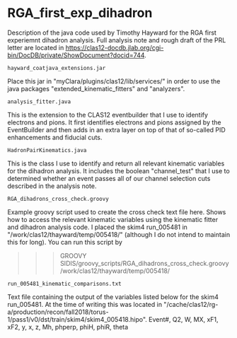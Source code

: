 # RGA_first_exp_dihadron

Description of the java code used by Timothy Hayward for the RGA first experiemnt dihadron analysis. Full analysis note and rough draft of the PRL letter are located in https://clas12-docdb.jlab.org/cgi-bin/DocDB/private/ShowDocument?docid=744. 

    hayward_coatjava_extensions.jar
Place this jar in "myClara/plugins/clas12/lib/services/" in order to use the java packages "extended_kinematic_fitters" and "analyzers".

    analysis_fitter.java
This is the extension to the CLAS12 eventbuilder that I use to identify electrons and pions. It first identifies electrons and pions assigned by the EventBuilder and then adds in an extra layer on top of that of so-called PID enhancements and fiducial cuts.

    HadronPairKinematics.java
This is the class I use to identify and return all relevant kinematic variables for the dihadron analysis. It includes the boolean "channel_test" that I use to determined whether an event passes all of our channel selection cuts described in the analysis note. 

    RGA_dihadrons_cross_check.groovy
Example groovy script used to create the cross check text file here. Shows how to access the relevant kinematic variables using the kinematic fitter and dihadron analysis code. I placed the skim4 run_005481 in "/work/clas12/thayward/temp/005418/" (although I do not intend to maintain this for long). You can run this script by
 >>> GROOVY SIDIS/groovy_scripts/RGA_dihadrons_cross_check.groovy /work/clas12/thayward/temp/005418/

    run_005481_kinematic_comparisons.txt
Text file containing the output of the variables listed below for the skim4 run_005481. At the time of writing this was located in "/cache/clas12/rg-a/production/recon/fall2018/torus-1/pass1/v0/dst/train/skim4/skim4_005418.hipo". 
      Event#, Q2, W, MX, xF1, xF2, y, x, z, Mh, phperp, phiH, phiR, theta

